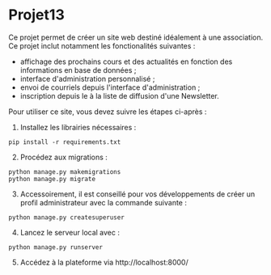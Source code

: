 # Projet13
Ce projet permet de créer un site web destiné idéalement à une association. Ce projet inclut notamment les fonctionalités suivantes :
- affichage des prochains cours et des actualités en fonction des informations en base de données ;
- interface d'administration personnalisé ;
- envoi de courriels depuis l'interface d'administration ;
- inscription depuis le à la liste de diffusion d'une Newsletter.

Pour utiliser ce site, vous devez suivre les étapes ci-après :
1) Installez les librairies nécessaires :
```
pip install -r requirements.txt
```
2) Procédez aux migrations :
```
python manage.py makemigrations
python manage.py migrate
```
3) Accessoirement, il est conseillé pour vos développements de créer un profil administrateur avec la commande suivante :
```
python manage.py createsuperuser
```
4) Lancez le serveur local avec :
```
python manage.py runserver
```
5) Accédez à la plateforme via http://localhost:8000/
